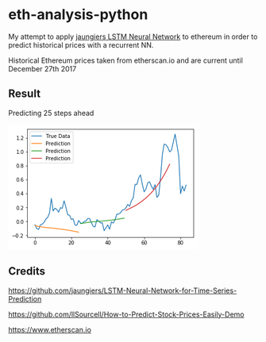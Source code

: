 # eth-analysis-python
My attempt to apply [jaungiers LSTM Neural Network](https://github.com/jaungiers/LSTM-Neural-Network-for-Time-Series-Prediction) to ethereum in order to predict historical prices with a recurrent NN.

Historical Ethereum prices taken from etherscan.io and are current until December 27th 2017

## Result

Predicting 25 steps ahead

![etherprices](https://github.com/Ha-san-ali/eth-analysis-python/blob/master/ethprices.png?raw=true "ethereum prices")

## Credits

https://github.com/jaungiers/LSTM-Neural-Network-for-Time-Series-Prediction

https://github.com/llSourcell/How-to-Predict-Stock-Prices-Easily-Demo

https://www.etherscan.io

